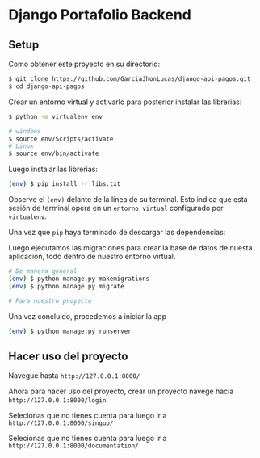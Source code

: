 # Django Portafolio Backend

## Setup

Como obtener este proyecto en su directorio:

```sh
$ git clone https://github.com/GarciaJhonLucas/django-api-pagos.git
$ cd django-api-pagos
```

Crear un entorno virtual y activarlo para posterior instalar las librerias:

```sh
$ python -m virtualenv env

# windows
$ source env/Scripts/activate
# Linux
$ source env/bin/activate
```

Luego instalar las librerias:

```sh
(env) $ pip install -r libs.txt
```

Observe el `(env)` delante de la linea de su terminal. Esto indica que esta sesión de terminal opera en un `entorno virtual` configurado por `virtualenv`.

Una vez que `pip` haya terminado de descargar las dependencias:

Luego ejecutamos las migraciones para crear la base de datos de nuesta aplicacion, todo dentro de nuestro entorno virtual.

```sh
# De manera general
(env) $ python manage.py makemigrations
(env) $ python manage.py migrate

# Para nuestro proyecto
```

Una vez concluido, procedemos a iniciar la app
```sh
(env) $ python manage.py runserver
```

## Hacer uso del proyecto

Navegue hasta `http://127.0.0.1:8000/`

Ahora para hacer uso del proyecto, crear un proyecto navege hacia `http://127.0.0.1:8000/login`.

Selecionas que no tienes cuenta para luego ir a `http://127.0.0.1:8000/singup/` 

Selecionas que no tienes cuenta para luego ir a `http://127.0.0.1:8000/documentation/` 